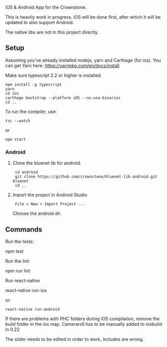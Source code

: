 iOS & Android App for the Crownstone.

This is heavily work in progress. iOS will be done first, after which it will be updated to also support Android.

The native libs are not in this project directly.

## Setup

Assuming you've already installed nodejs, yarn and Carthage (for ios). You can get Yarn here: https://yarnpkg.com/en/docs/install

Make sure typescript 2.2 or higher is installed.

```
npm install -g typescript
yarn
cd ios
carthage bootstrap --platform iOS --no-use-binaries
cd ..
```

To run the compiler, use:

```
tsc --watch
```

or

```
npm start
```

### Android

1. Clone the bluenet lib for android:

        cd android
        git clone https://github.com/crownstone/bluenet-lib-android.git bluenet
        cd ..

2. Import the project in Android Studio

        File > New > Import Project ...

    Choose the android dir.

## Commands

Run the tests:

npm test

Run the lint:

npm run lint

Run react-native

react-native run-ios

or:
```
react-native run-android
```

If there are problems with PHC folders during iOS compilation, remove the build folder in the ios map.
Cameraroll has to be manually added to iosbuild in 0.22

The slider needs to be edited in order to work, includes are wrong.
